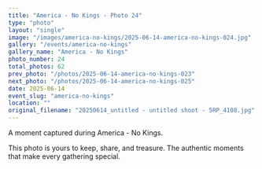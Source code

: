 ```yaml
---
title: "America - No Kings - Photo 24"
type: "photo"
layout: "single"
image: "/images/america-no-kings/2025-06-14-america-no-kings-024.jpg"
gallery: "/events/america-no-kings"
gallery_name: "America - No Kings"
photo_number: 24
total_photos: 62
prev_photo: "/photos/2025-06-14-america-no-kings-023"
next_photo: "/photos/2025-06-14-america-no-kings-025"
date: 2025-06-14
event_slug: "america-no-kings"
location: ""
original_filename: "20250614_untitled - untitled shoot - 5RP_4108.jpg"
---
```


A moment captured during America - No Kings.

This photo is yours to keep, share, and treasure. The authentic moments that make every gathering special.